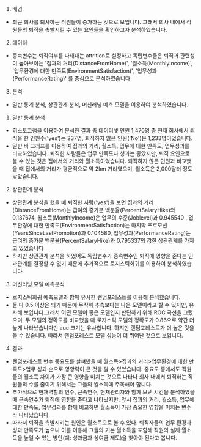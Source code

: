 1. 배경
*   최근 회사를 퇴사하는 직원들이 증가하는 것으로 보입니다. 그래서 회사 내에서 직원들의 퇴직을 촉발시킬 수 있는 요인들을 확인하고자 분석하였습니다.

2. 데이터
*   종속변수는 퇴직여부를 나태내는 attrition로 설정하고 독립변수들은 퇴직과 관련성이 높아보이는 '집과의 거리(DistanceFromHome)', '월소득(MonthlyIncome)', '업무환경에 대한 만족도(EnvironmentSatisfaction)', '업무성과(PerformanceRating)' 를 중심으로 분석하였습니다


3. 분석
*  일반 통계 분석, 상관관계 분석, 머신러닝 예측 모델을 이용하여 분석하였습니다.

  1)   일반 통계 분석
  *   히스토그램을 이용하여 분석한 결과 총 데이터셋 인원 1,470명 중 현재 회사에서 퇴직을 한 인원수('yes')는 237명, 퇴직하지 않은 인원('No')은 1,233명이었습니다.
  *   일반 바 그래프를 이용하여 집과의 거리, 월소득, 업무에 대한 만족도, 업무성과를 비교하였습니다. 퇴직한 사람들은 업무 만족도나 성과는 좋았지만, 퇴직 요인으로 볼 수 있는 것은 집에서의 거리와 월소득이었습니다. 퇴직하지 않은 인원과 비교했을 때 집에서의 거리가 평균적으로 약 2km 거리였으며, 월소득은 2,000달러 정도 낮았습니다.
  
  2)  상관관계 분석
  *   상관관계 분석을 했을 때 퇴직한 사람('yes')을 보면 집과의 거리(DistanceFromHome)는 급여의 증가분 백분율(PercentSalaryHike)와 0.137674, 월소득(MonthlyIncome)은 업무의 수준(Joblevel)과 0.945540 , 업무환경에 대한 만족도(EnvironmentSatisfaction)는 마지막 프로모션(YearsSinceLastPromotion)과 0.104580, 업무성과(PerformanceRating)는 급여의 증가분 백분율(PercentSalaryHike)과 0.795337의 강한 상관관계를 가지고 있었습니다
  *   하지만 상관관계 분석을 하였어도 독립변수가 종속변수인 퇴직에 영향을 준다는 인과관계를 결정할 수 없기 때문에 추가적으로 로지스틱회귀를 이용하여 분석하였습니다.
  
  3) 머신러닝 모델 예측분석
  *   로지스틱회귀 예측모델과 함께 유사한 랜덤포레스트를 이용해 분석했습니다.
  *   둘 다 0.5 이상은 되기 때문에 무작위 추측보다는 나은 모델이라고 할 수 있지만, 유사해 보입니다.그래서 어떤 모델이 좋은 모델인지 판단하기 위해 ROC 곡선을 그렸으며, 두 모델의 정확도를 비교했을 때 로지스틱 모델의 정확도가 0.86으로 약간 더 높게 나타났습니다만 auc 크기는 유사합니다. 하지만 랜덤포레스트가 더 높은 것을 볼 수 있습니다. 따라서 랜덤포레스트 모델 성능이 더 뛰어난 것으로 보입니다.

4. 결과
*   랜덤포레스트 변수 중요도를 살펴봤을 때 월소득>집과의 거리>업무환경에 대한 만족도>업무 성과 순으로 영향력이 큰 것을 알 수 있었습니다. 중요도 중에서도 직원들의 월소득 차이가 가장 큰 영향을 미치는 것으로 나타나 회사 내에서 퇴직하는 직원들의 수를 줄이기 위해서는 그들의 월소득에 주목해야 합니다.
*   추가적으로 현재역할의 연수, 근속연수, 현재관리자와 함께 보낸 시간을 분석하였을 때 근속연수가 퇴직에 영향을 준다고 나타났지만, 앞서 집과의 거리, 월소득, 업무에 대한 만족도, 업무성과를 함께 비교하면 월소득이 가장 중요한 영향을 미치는 변수라 나타났습니다.
*   따라서 퇴직을 촉발시키는 원인은 월소득으로 볼 수 있다. 퇴직자들의 업무 환경과 성과 만족도가 높으니 이를 이용해 그들의 기본 월소득을 포함해 직원의 실제 월소득을 높일 수 있는 방안(예: 성과금과 상여금 제도)을 찾아야 된다고 봅니다.
